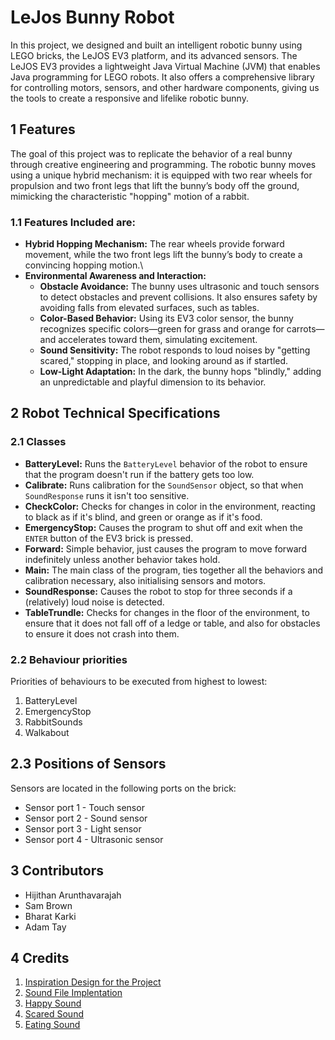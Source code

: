 # LeJos Bunny Robot
In this project, we designed and built an intelligent robotic bunny using LEGO bricks, the LeJOS EV3 platform, and its advanced sensors. The LeJOS EV3 provides a lightweight Java Virtual Machine (JVM) that enables Java programming for LEGO robots. It also offers a comprehensive library for controlling motors, sensors, and other hardware components, giving us the tools to create a responsive and lifelike robotic bunny.

## 1 Features
The goal of this project was to replicate the behavior of a real bunny through creative engineering and programming. The robotic bunny moves using a unique hybrid mechanism: it is equipped with two rear wheels for propulsion and two front legs that lift the bunny’s body off the ground, mimicking the characteristic "hopping" motion of a rabbit.

### 1.1 Features Included are:
- **Hybrid Hopping Mechanism:**
The rear wheels provide forward movement, while the two front legs lift the bunny’s body to create a convincing hopping motion.\
- **Environmental Awareness and Interaction:**
  - **Obstacle Avoidance:** The bunny uses ultrasonic and touch sensors to detect obstacles and prevent collisions. It also ensures safety by avoiding falls from elevated surfaces, such as tables.
  - **Color-Based Behavior:** Using its EV3 color sensor, the bunny recognizes specific colors—green for grass and orange for carrots—and accelerates toward them, simulating excitement.
  - **Sound Sensitivity:** The robot responds to loud noises by "getting scared," stopping in place, and looking around as if startled.
  - **Low-Light Adaptation:** In the dark, the bunny hops "blindly," adding an unpredictable and playful dimension to its behavior.

## 2 Robot Technical Specifications
### 2.1 Classes
- **BatteryLevel:** Runs the `BatteryLevel` behavior of the robot to ensure that the program doesn't run if the battery gets too low.
- **Calibrate:** Runs calibration for the `SoundSensor` object, so that when `SoundResponse` runs it isn't too sensitive.
- **CheckColor:** Checks for changes in color in the environment, reacting to black as if it's blind, and green or orange as if it's food.
- **EmergencyStop:** Causes the program to shut off and exit when the `ENTER` button of the EV3 brick is pressed.
- **Forward:** Simple behavior, just causes the program to move forward indefinitely unless another behavior takes hold.
- **Main:** The main class of the program, ties together all the behaviors and calibration necessary, also initialising sensors and motors.
- **SoundResponse:** Causes the robot to stop for three seconds if a (relatively) loud noise is detected.
- **TableTrundle:** Checks for changes in the floor of the environment, to ensure that it does not fall off of a ledge or table, and also for obstacles to ensure it does not crash into them.

### 2.2 Behaviour priorities
Priorities of behaviours to be executed from highest to lowest:
1. BatteryLevel
2. EmergencyStop
3. RabbitSounds
4. Walkabout

## 2.3 Positions of Sensors
Sensors are located in the following ports on the brick:
* Sensor port 1 - Touch sensor
* Sensor port 2 - Sound sensor
* Sensor port 3 - Light sensor
* Sensor port 4 - Ultrasonic sensor

## 3 Contributors
- Hijithan Arunthavarajah
- Sam Brown
- Bharat Karki
- Adam Tay

## 4 Credits
1. [Inspiration Design for the Project](https://ev3lessons.com/RobotDesigns/instructions/EAST3RBUNNY.pdf)
2. [Sound File Implentation](https://gist.github.com/andibakti/0d5162f6c0ddd007131af83dd3537acd)
3. [Happy Sound](https://www.youtube.com/watch?v=m-uVpN4djzE)
4. [Scared Sound](https://www.youtube.com/watch?v=S83hCpKBgeQ) 
5. [Eating Sound](https://www.youtube.com/watch?v=xgPCtX3EvPI)
